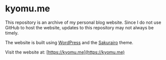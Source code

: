 # kyomu.me

This repository is an archive of my personal blog website. Since I do not use GitHub to host the website, updates to this repository may not always be timely.

The website is built using [WordPress](https://wordpress.org/) and the [Sakurairo](https://github.com/mirai-mamori/Sakurairo) theme.

Visit the website at: [https://kyomu.me](https://kyomu.me)
